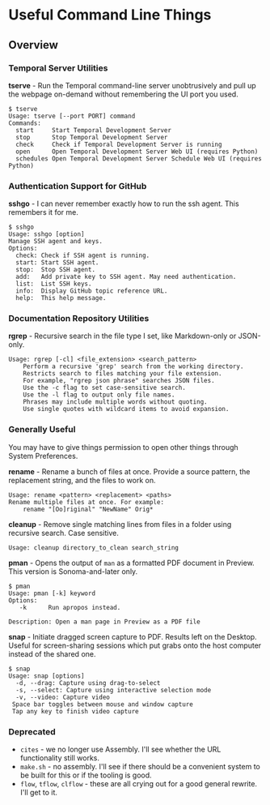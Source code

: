 # Useful Command Line Things 

## Overview

### Temporal Server Utilities

**tserve** - Run the Temporal command-line server unobtrusively and pull up the webpage on-demand without remembering the UI port you used.

```
$ tserve
Usage: tserve [--port PORT] command
Commands:
  start     Start Temporal Development Server
  stop      Stop Temporal Development Server
  check     Check if Temporal Development Server is running
  open      Open Temporal Development Server Web UI (requires Python)
  schedules Open Temporal Development Server Schedule Web UI (requires Python)
```

### Authentication Support for GitHub

**sshgo** - I can never remember exactly how to run the ssh agent. This remembers it for me.

```
$ sshgo
Usage: sshgo [option]
Manage SSH agent and keys.
Options:
  check: Check if SSH agent is running.
  start: Start SSH agent.
  stop:  Stop SSH agent.
  add:   Add private key to SSH agent. May need authentication.
  list:  List SSH keys.
  info:  Display GitHub topic reference URL.
  help:  This help message.
```

### Documentation Repository Utilities

**rgrep** - Recursive search in the file type I set, like Markdown-only or JSON-only.

```
Usage: rgrep [-cl] <file_extension> <search_pattern>
    Perform a recursive 'grep' search from the working directory.
    Restricts search to files matching your file extension.
    For example, "rgrep json phrase" searches JSON files.
    Use the -c flag to set case-sensitive search.
    Use the -l flag to output only file names.
    Phrases may include multiple words without quoting.
    Use single quotes with wildcard items to avoid expansion.
```

### Generally Useful

You may have to give things permission to open other things through System Preferences.

**rename** - Rename a bunch of files at once. Provide a source pattern, the replacement string, and the files to work on.

```
Usage: rename <pattern> <replacement> <paths>
Rename multiple files at once. For example:
    rename "[Oo]riginal" "NewName" Orig*
```

**cleanup** - Remove single matching lines from files in a folder using recursive search. Case sensitive.

```
Usage: cleanup directory_to_clean search_string
```

**pman** - Opens the output of `man` as a formatted PDF document in Preview. This version is Sonoma-and-later only.

```
$ pman
Usage: pman [-k] keyword
Options:
   -k      Run apropos instead.

Description: Open a man page in Preview as a PDF file
```

**snap** - Initiate dragged screen capture to PDF. Results left on the Desktop. Useful for screen-sharing sessions which put grabs onto the host computer instead of the shared one.

```
$ snap
Usage: snap [options]
  -d, --drag: Capture using drag-to-select
  -s, --select: Capture using interactive selection mode
  -v, --video: Capture video
 Space bar toggles between mouse and window capture
 Tap any key to finish video capture
```

### Deprecated

- `cites` - we no longer use Assembly. I'll see whether the URL functionality still works.
- `make.sh` - no assembly. I'll see if there should be a convenient system to be built for this or if the tooling is good.
- `flow`, `tflow`, `clflow` - these are all crying out for a good general rewrite. I'll get to it.